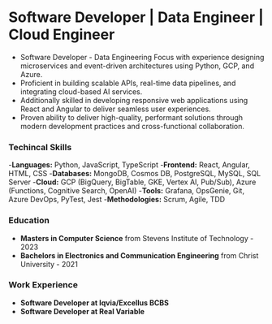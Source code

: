 # Software Developer | Data Engineer | Cloud Engineer
- Software Developer - Data Engineering Focus with experience designing microservices and event-driven architectures using Python, GCP, and Azure.
- Proficient in building scalable APIs, real-time data pipelines, and integrating cloud-based AI services.
- Additionally skilled in developing responsive web applications using React and Angular to deliver seamless user experiences.
- Proven ability to deliver high-quality, performant solutions through modern development practices and cross-functional collaboration.

### Techincal Skills
-**Languages:** Python, JavaScript, TypeScript
-**Frontend:** React, Angular, HTML, CSS 
-**Databases:** MongoDB, Cosmos DB, PostgreSQL, MySQL, SQL Server
-**Cloud:** GCP (BigQuery, BigTable, GKE, Vertex AI, Pub/Sub), Azure (Functions, Cognitive Search, OpenAI)
-**Tools:** Grafana, OpsGenie, Git, Azure DevOps, PyTest, Jest 
-**Methodologies:** Scrum, Agile, TDD

### Education
- **Masters in Computer Science** from Stevens Institute of Technology - 2023
- **Bachelors in Electronics and Communication Engineering** from Christ University - 2021

### Work Experience
- **Software Developer at Iqvia/Excellus BCBS** 
- **Software Developer at Real Variable**
